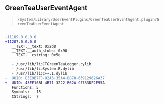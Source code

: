 ## GreenTeaUserEventAgent

> `/System/Library/UserEventPlugins/GreenTeaUserEventAgent.plugin/GreenTeaUserEventAgent`

```diff

-11109.0.0.0.0
+11207.0.0.0.0
   __TEXT.__text: 0x2d8
   __TEXT.__auth_stubs: 0x90
   __TEXT.__cstring: 0x5e

   - /usr/lib/libCTGreenTeaLogger.dylib
   - /usr/lib/libSystem.B.dylib
   - /usr/lib/libc++.1.dylib
-  UUID: E3E9B7F0-82A3-35A4-B878-659129626A37
+  UUID: 43EF16B1-4B71-3222-B62A-C6733DF2E95A
   Functions: 5
   Symbols:   15
   CStrings:  7

```
